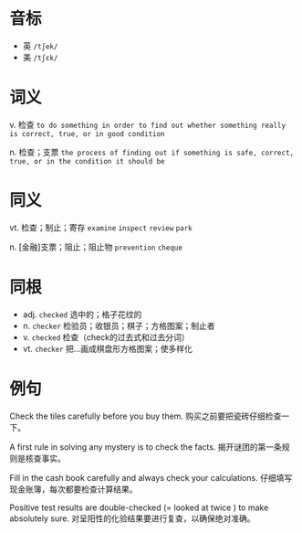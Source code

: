 # 音标

- 英 `/tʃek/`
- 美 `/tʃɛk/`

# 词义

v. 检查
`to do something in order to find out whether something really is correct, true, or in good condition`

n. 检查；支票
`the process of finding out if something is safe, correct, true, or in the condition it should be`

# 同义

vt. 检查；制止；寄存
`examine` `inspect` `review` `park`

n. [金融]支票；阻止；阻止物
`prevention` `cheque`

# 同根

- adj. `checked` 选中的；格子花纹的
- n. `checker` 检验员；收银员；棋子；方格图案；制止者
- v. `checked` 检查（check的过去式和过去分词）
- vt. `checker` 把…画成棋盘形方格图案；使多样化

# 例句

Check the tiles carefully before you buy them.
购买之前要把瓷砖仔细检查一下。

A first rule in solving any mystery is to check the facts.
揭开谜团的第一条规则是核查事实。

Fill in the cash book carefully and always check your calculations.
仔细填写现金账簿，每次都要检查计算结果。

Positive test results are double-checked (= looked at twice ) to make absolutely sure.
对呈阳性的化验结果要进行复查，以确保绝对准确。


